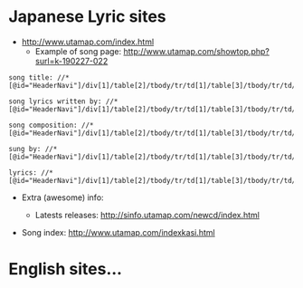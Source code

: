 
# Japanese Lyric sites

- http://www.utamap.com/index.html
  - Example of song page: http://www.utamap.com/showtop.php?surl=k-190227-022
 ```
 song title: //*[@id="HeaderNavi"]/div[1]/table[2]/tbody/tr/td[1]/table[3]/tbody/tr/td/table/tbody/tr[2]/td
 
 song lyrics written by: //*[@id="HeaderNavi"]/div[1]/table[2]/tbody/tr/td[1]/table[3]/tbody/tr/td/table/tbody/tr[3]/td/table/tbody/tr[1]/td[2]
 
 song composition: //*[@id="HeaderNavi"]/div[1]/table[2]/tbody/tr/td[1]/table[3]/tbody/tr/td/table/tbody/tr[3]/td/table/tbody/tr[2]/td[2]
 
 sung by: //*[@id="HeaderNavi"]/div[1]/table[2]/tbody/tr/td[1]/table[3]/tbody/tr/td/table/tbody/tr[3]/td/table/tbody/tr[3]/td[2]
 
lyrics: //*[@id="HeaderNavi"]/div[1]/table[2]/tbody/tr/td[1]/table[3]/tbody/tr/td/table/tbody/tr[4]/td
 ```
 - Extra (awesome) info: 
    - Latests releases: http://sinfo.utamap.com/newcd/index.html
    
 - Song index: http://www.utamap.com/indexkasi.html   
    
# English sites... 
